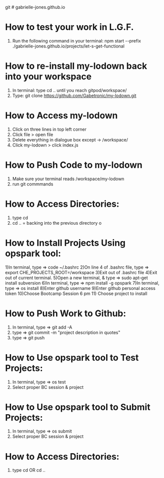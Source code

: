 git # gabrielle-jones.github.io


# How to test your work in L.G.F. 
1) Run the following command in your terminal:
    npm start --prefix ./gabrielle-jones.github.io/projects/let-s-get-functional
 
# How to re-install my-lodown back into your workspace
1) In terminal: type cd .. until you reach gitpod/workspace/
2) Type: git clone https://github.com/Gabetronic/my-lodown.git

# How to Access my-lodown
1) Click on three lines in top left corner
2) Click file > open file
3) Delete everything in dialogue box except -> /workspace/
4) Click my-lodown > click index.js

# How to Push Code to my-lodown
1) Make sure your terminal reads /workspace/my-lodown
2) run git commmands

# How to Access Directories:
1) type cd <name of directory> 
2) cd .. = backing into the previous directory
o

# How to Install Projects Using opspark tool:
1)In terminal, type => code ~/.bashrc
2)On line 4 of .bashrc file, type => export CHE_PROJECTS_ROOT=/workspace
3)Exit out of .bashrc file
4)Exit out of current terminal.
5)Open a new terminal, & type => sudo apt-get install subversion
6)In terminal, type => npm install -g opspark
7)In terminal, type => os install
8)Enter github username
9)Enter github personal access token
10)Choose Bootcamp Session 6 pm
11) Choose project to install


# How to Push Work to Github:
1) In terminal, type => git add -A
2) type => git commit -m "project description in quotes"
3) type => git push

# How to Use opspark tool to Test Projects:
1) In terminal, type => os test
2) Select proper BC session & project

# How to Use opspark tool to Submit Projects:
1) In terminal, type => os submit
2) Select proper BC session & project

# How to Access Directories:
1) type cd <name of directory> OR cd ..